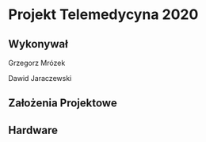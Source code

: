 # Projekt Telemedycyna 2020
## Wykonywał
Grzegorz Mrózek

Dawid Jaraczewski

## Założenia Projektowe

## Hardware
